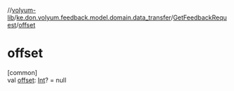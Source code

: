 //[volyum-lib](../../../index.md)/[ke.don.volyum.feedback.model.domain.data_transfer](../index.md)/[GetFeedbackRequest](index.md)/[offset](offset.md)

# offset

[common]\
val [offset](offset.md): [Int](https://kotlinlang.org/api/core/kotlin-stdlib/kotlin/-int/index.html)? = null